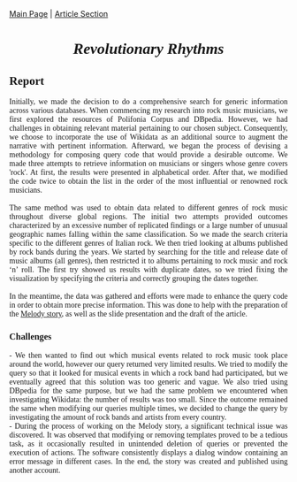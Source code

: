 <!DOCTYPE html>
<html>
<head>
</head>
<body>
 <div class="navigation">
	    <a href="Main Page.md">Main Page</a> |
            <a href="Article section">Article Section</a>  
                  </div>
        <div class="content">
<h1 style="font-family:calibri; text-align:center;"> <i> Revolutionary Rhythms </i> </h1>

<h2 style="font-family:calibri;"> Report </h2>
<p align="justify"; style="font-family:calibri;"> Initially, we made the decision to do a comprehensive search for generic information across various databases. When commencing my research into rock music musicians, we first explored the resources of Polifonia Corpus and DBpedia. However, we had challenges in obtaining relevant material pertaining to our chosen subject. Consequently, we choose to incorporate the use of Wikidata as an additional source to augment the narrative with pertinent information. Afterward, we began the process of devising a methodology for composing query code that would provide a desirable outcome. We made three attempts to retrieve information on musicians or singers whose genre covers 'rock'. At first, the results were presented in alphabetical order. After that, we modified the code twice to obtain the list in the order of the most influential or renowned rock musicians. <br>
<br>
The same method was used to obtain data related to different genres of rock music throughout diverse global regions. The initial two attempts provided outcomes characterized by an excessive number of replicated findings or a large number of unusual geographic names falling within the same classification. So we made the search criteria specific to the different genres of Italian rock. We then tried looking at albums published by rock bands during the years. We started by searching for the title and release date of music albums (all genres), then restricted it to albums pertaining to rock music and rock ‘n’ roll. The first try showed us results with duplicate dates, so we tried fixing the visualization by specifying the criteria and correctly grouping the dates together. <br>
<br>
In the meantime, the data was gathered and efforts were made to enhance the query code in order to obtain more precise information. This was done to help with the preparation of the  <a href="https://projects.dharc.unibo.it/melody/modify/1695058312.627918/revolutionary_rhythms">Melody story</a>, as well as the slide presentation and the draft of the article. <br>
</p>

<h3 style="font-family:calibri";> Challenges </h3>
<p align="justify"; style="font-family:calibri"> - We then wanted to find out which musical events related to rock music took place around the world, however our query returned very limited results. We tried to modify the query so that it looked for musical events in which a rock band had participated, but we eventually agreed that this solution was too generic and vague. We also tried using DBpedia for the same purpose, but we had the same problem we encountered when investigating Wikidata: the number of results was too small. Since the outcome remained the same when modifying our queries multiple times, we decided to change the query by investigating the amount of rock bands and artists from every country. <br>
- During the process of working on the Melody story, a significant technical issue was discovered. It was observed that modifying or removing templates proved to be a tedious task, as it occasionally resulted in unintended deletion of queries or prevented the execution of actions. The software consistently displays a dialog window containing an error message in different cases. In the end, the story was created and published using another account.
 </p>

</body>
</html>

